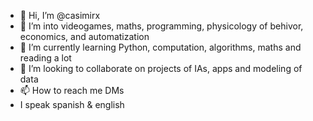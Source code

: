 - 👋 Hi, I’m @casimirx
- 👀 I’m into videogames, maths, programming, physicology of behivor, economics, and automatization
- 🌱 I’m currently learning Python, computation, algorithms, maths and reading a lot  
- 💞️ I’m looking to collaborate on projects of IAs, apps and modeling of data
- 📫 How to reach me DMs
- I speak spanish & english 

<!---
casimiro03/casimiro03 is a ✨ special ✨ repository because its `README.md` (this file) appears on your GitHub profile.
You can click the Preview link to take a look at your changes.
--->
